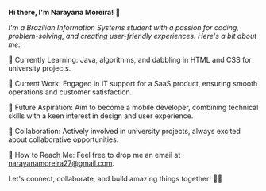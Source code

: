 **Hi there, I'm Narayana Moreira!** 👋

*I'm a Brazilian Information Systems student with a passion for coding, problem-solving, and creating user-friendly experiences. Here's a bit about me:*

🌱 Currently Learning: Java, algorithms, and dabbling in HTML and CSS for university projects.

💼 Current Work: Engaged in IT support for a SaaS product, ensuring smooth operations and customer satisfaction.

🚀 Future Aspiration: Aim to become a mobile developer, combining technical skills with a keen interest in design and user experience.

🔧 Collaboration: Actively involved in university projects, always excited about collaborative opportunities.

📧 How to Reach Me: Feel free to drop me an email at narayanamoreira27@gmail.com.


Let's connect, collaborate, and build amazing things together! 🚀✨


